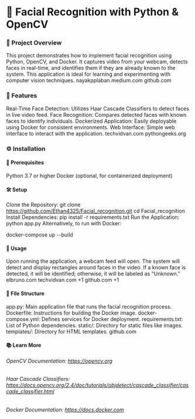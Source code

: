 # 👤 Facial Recognition with Python & OpenCV



### 🚀 Project Overview

This project demonstrates how to implement facial recognition using Python, OpenCV, and Docker. It captures video from your webcam, detects faces in real-time, and identifies them if they are already known to the system. This application is ideal for learning and experimenting with computer vision techniques.
nayakpplaban.medium.com
github.com

### 🧰 Features

Real-Time Face Detection: Utilizes Haar Cascade Classifiers to detect faces in live video feed.
Face Recognition: Compares detected faces with known faces to identify individuals.
Dockerized Application: Easily deployable using Docker for consistent environments.
Web Interface: Simple web interface to interact with the application.
techvidvan.com
pythongeeks.org

### ⚙️ Installation

#### 🔧 Prerequisites
Python 3.7 or higher
Docker (optional, for containerized deployment)
#### 🛠️ Setup
Clone the Repository:
git clone https://github.com/Ethan4325/Facial_recognition.git
cd Facial_recognition
Install Dependencies:
pip install -r requirements.txt
Run the Application:
python app.py
Alternatively, to run with Docker:

docker-compose up --build
#### 🧪 Usage

Upon running the application, a webcam feed will open.
The system will detect and display rectangles around faces in the video.
If a known face is detected, it will be identified; otherwise, it will be labeled as "Unknown."
elbruno.com
techvidvan.com
+1
github.com
+1
#### 📂 File Structure

app.py: Main application file that runs the facial recognition process.
Dockerfile: Instructions for building the Docker image.
docker-compose.yml: Defines services for Docker deployment.
requirements.txt: List of Python dependencies.
static/: Directory for static files like images.
templates/: Directory for HTML templates.
github.com
#### 📚 Learn More

###### OpenCV Documentation: https://opencv.org
###### Haar Cascade Classifiers: https://docs.opencv.org/2.4/doc/tutorials/objdetect/cascade_classifier/cascade_classifier.html
###### Docker Documentation: https://docs.docker.com
